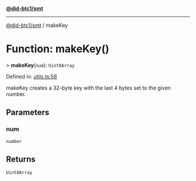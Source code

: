 [**@did-btc1/smt**](../README.md)

***

[@did-btc1/smt](../globals.md) / makeKey

# Function: makeKey()

&gt; **makeKey**(`num`): `Uint8Array`

Defined in: [utils.ts:58](https://github.com/dcdpr/did-btc1-js/blob/4ab6f9915d95beed9bc633644c9db1539395f512/packages/smt/src/utils.ts#L58)

makeKey creates a 32-byte key with the last 4 bytes set to the given number.

## Parameters

### num

`number`

## Returns

`Uint8Array`
